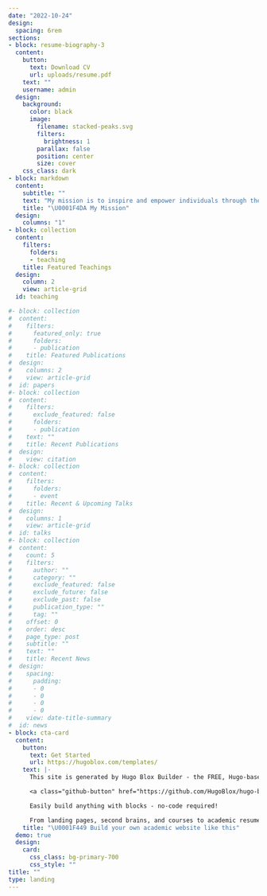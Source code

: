 ```yaml
---
date: "2022-10-24"
design:
  spacing: 6rem
sections:
- block: resume-biography-3
  content:
    button:
      text: Download CV
      url: uploads/resume.pdf
    text: ""
    username: admin
  design:
    background:
      color: black
      image:
        filename: stacked-peaks.svg
        filters:
          brightness: 1
        parallax: false
        position: center
        size: cover
    css_class: dark
- block: markdown
  content:
    subtitle: ""
    text: "My mission is to inspire and empower individuals through the teaching and application of mathematics and statistics. \n\n I aim to cultivate a deeper understanding of these disciplines by sharing my knowledge and passion, fostering curiosity, and equipping others with the analytical tools necessary to solve real-world problems. \U0001F603"
    title: "\U0001F4DA My Mission"
  design:
    columns: "1"
- block: collection
  content:
    filters:
      folders:
      - teaching
    title: Featured Teachings
  design:
    column: 2
    view: article-grid
  id: teaching

#- block: collection
#  content:
#    filters:
#      featured_only: true
#      folders:
#      - publication
#    title: Featured Publications
#  design:
#    columns: 2
#    view: article-grid
#  id: papers
#- block: collection
#  content:
#    filters:
#      exclude_featured: false
#      folders:
#      - publication
#    text: ""
#    title: Recent Publications
#  design:
#    view: citation
#- block: collection
#  content:
#    filters:
#      folders:
#      - event
#    title: Recent & Upcoming Talks
#  design:
#    columns: 1
#    view: article-grid
#  id: talks
#- block: collection
#  content:
#    count: 5
#    filters:
#      author: ""
#      category: ""
#      exclude_featured: false
#      exclude_future: false
#      exclude_past: false
#      publication_type: ""
#      tag: ""
#    offset: 0
#    order: desc
#    page_type: post
#    subtitle: ""
#    text: ""
#    title: Recent News
#  design:
#    spacing:
#      padding:
#      - 0
#      - 0
#      - 0
#      - 0
#    view: date-title-summary
#  id: news
- block: cta-card
  content:
    button:
      text: Get Started
      url: https://hugoblox.com/templates/
    text: |-
      This site is generated by Hugo Blox Builder - the FREE, Hugo-based open source website builder trusted by 250,000+ academics like you.

      <a class="github-button" href="https://github.com/HugoBlox/hugo-blox-builder" data-color-scheme="no-preference: light; light: light; dark: dark;" data-icon="octicon-star" data-size="large" data-show-count="true" aria-label="Star HugoBlox/hugo-blox-builder on GitHub">Star</a>

      Easily build anything with blocks - no-code required!

      From landing pages, second brains, and courses to academic resumés, conferences, and tech blogs.
    title: "\U0001F449 Build your own academic website like this"
  demo: true
  design:
    card:
      css_class: bg-primary-700
      css_style: ""
title: ""
type: landing
---
```

